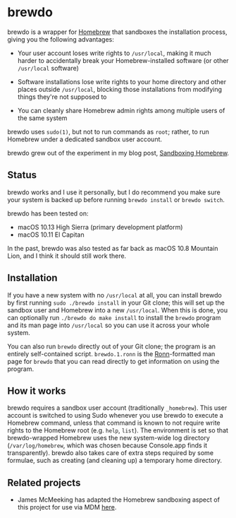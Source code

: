 brewdo
======

brewdo is a wrapper for [Homebrew](http://brew.sh/) that sandboxes the
installation process, giving you the following advantages:

-   Your user account loses write rights to `/usr/local`, making
    it much harder to accidentally break your Homebrew-installed
    software (or other `/usr/local` software)

-   Software installations lose write rights to your home directory
    and other places outside `/usr/local`, blocking those installations
    from modifying things they're not supposed to

-   You can cleanly share Homebrew admin rights among multiple users
    of the same system

brewdo uses `sudo(1)`, but not to run commands as `root`; rather, to
run Homebrew under a dedicated sandbox user account.

brewdo grew out of the experiment in my blog post, [Sandboxing
Homebrew](https://www.zigg.com/2014/sandboxing-homebrew.html).

Status
----

brewdo works and I use it personally, but I do recommend you make
sure your system is backed up before running `brewdo install` or
`brewdo switch`.

brewdo has been tested on:

-   macOS 10.13 High Sierra (primary development platform)
-   macOS 10.11 El Capitan

In the past, brewdo was also tested as far back as macOS 10.8 Mountain
Lion, and I think it should still work there.

Installation
------------

If you have a new system with no `/usr/local` at all, you can install
brewdo by first running `sudo ./brewdo install` in your Git clone; this
will set up the sandbox user and Homebrew into a new `/usr/local`.
When this is done, you can optionally run `./brewdo do make install` to
install the `brewdo` program and its man page into `/usr/local` so you
can use it across your whole system.

You can also run `brewdo` directly out of your Git clone; the program
is an entirely self-contained script. `brewdo.1.ronn` is the
[Ronn](http://rtomayko.github.io/ronn/)-formatted man page for `brewdo`
that you can read directly to get information on using the program.

How it works
------------

brewdo requires a sandbox user account (traditionally `_homebrew`).
This user account is switched to using Sudo whenever you use brewdo
to execute a Homebrew command, unless that command is known to not
require write rights to the Homebrew root (e.g. `help`, `list`).
The environment is set so that brewdo-wrapped Homebrew uses the new
system-wide log directory (`/var/log/homebrew`, which was chosen
because Console.app finds it transparently).
brewdo also takes care of extra steps required by some formulae,
such as creating (and cleaning up) a temporary home directory.

Related projects
----------------

- James McMeeking has adapted the Homebrew sandboxing aspect of
  this project for use via MDM [here](https://github.com/mcmeeking/brewdo).

